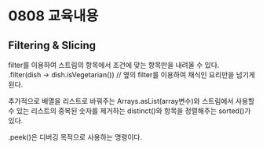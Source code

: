 # 0808 교육내용
## Filtering & Slicing
 filter를 이용하여 스트림의 항목에서 조건에 맞는 항목만을 내려올 수 있다. <br/>
 .filter(dish -> dish.isVegetarian()) // 옆의 filter를 이용하여 채식인 요리만을 넘기게 된다.

 추가적으로 배열을 리스트로 바꿔주는 Arrays.asList(array변수)와 스트림에서 사용할 수 있는 리스트의 중복된 숫자를 제거하는 distinct()와 항목을 정렬해주는 sorted()가 있다. <br/>

 
 


 .peek()은 디버깅 목적으로 사용하는 명령이다.
